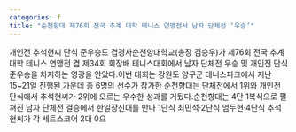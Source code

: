 ```yaml
---
categories: f
title: "순천향대 제76회 전국 추계 대학 테니스 연맹전서 남자 단체전 ‘우승’"
---
```

개인전 추석현씨 단식 준우승도 겹경사순천향대학교(총장 김승우)가 제76회 전국 추계 대학 테니스 연맹전 겸 제34회 회장배 테니스대회에서 남자 단체전 우승 및 개인전 단식 준우승을 차지하는 영광을 안았다.이번 대회는 강원도 양구군 테니스파크에서 지난 15~21일 진행된 가운데 총 6명의 선수가 참가한 순천향대는 단체전에서 1위와 개인전 단식에서 추석현씨가 2위에 오르는 우수한 성과를 거뒀다.순천향대는 4단 1복식으로 펼쳐진 남자 단체전 결승에서 한일장신대를 만나 1단식 최민석·2단식 엄두현·4단식 추석현씨가 각 세트스코어 2대 0으